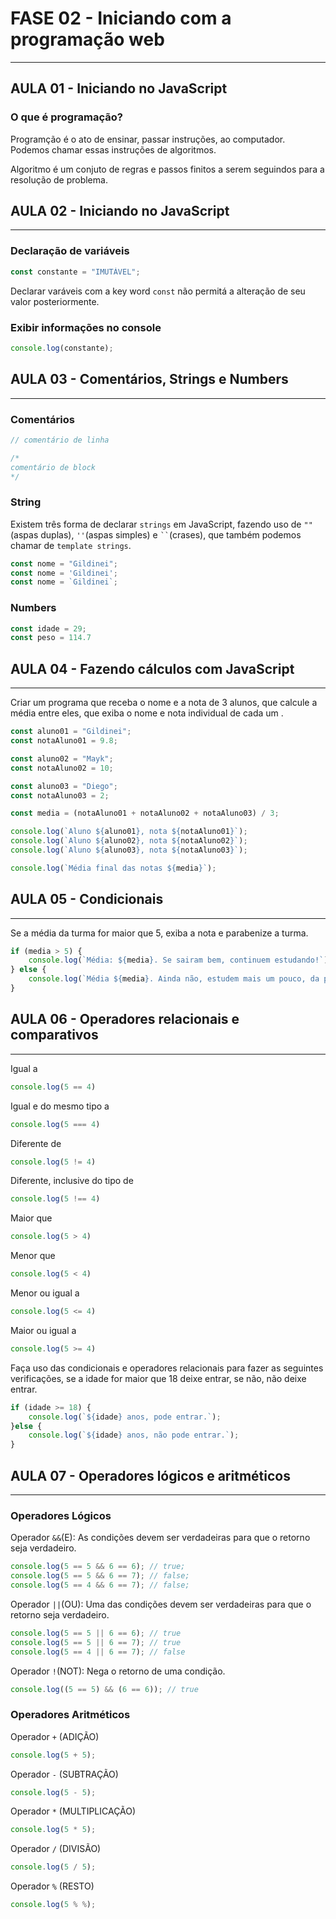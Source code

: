 # FASE 02 - Iniciando com a programação web
---
## AULA 01 - Iniciando no JavaScript
### O que é programação?
Programção é o ato de ensinar, passar instruções, ao computador. Podemos chamar essas instruções de algoritmos.

Algoritmo é um conjuto de regras e passos finitos a serem seguindos para a resolução de problema.

## AULA 02 - Iniciando no JavaScript
---

### Declaração de variáveis

```js
const constante = "IMUTÁVEL";
```
Declarar varáveis com a key word `const` não permitá a alteração de seu valor posteriormente.

### Exibir informações no console
```js
console.log(constante);
```

## AULA 03 - Comentários, Strings e Numbers
---

### Comentários
```js
// comentário de linha
```
```js
/*
comentário de block
*/
```
### String
Existem três forma de declarar `strings` em JavaScript, fazendo uso de `""`(aspas duplas), `''`(aspas simples) e ` `` `(crases), que também podemos chamar de `template strings`.

```js
const nome = "Gildinei";
const nome = 'Gildinei';
const nome = `Gildinei`;
```
### Numbers
```js
const idade = 29;
const peso = 114.7
```

## AULA 04 - Fazendo cálculos com JavaScript
---
Criar um programa que receba o nome e a nota de 3 alunos, que calcule a média entre eles, que exiba o nome e nota individual de cada um .

```js
const aluno01 = "Gildinei";
const notaAluno01 = 9.8;

const aluno02 = "Mayk";
const notaAluno02 = 10;

const aluno03 = "Diego";
const notaAluno03 = 2;

const media = (notaAluno01 + notaAluno02 + notaAluno03) / 3;

console.log(`Aluno ${aluno01}, nota ${notaAluno01}`);
console.log(`Aluno ${aluno02}, nota ${notaAluno02}`);
console.log(`Aluno ${aluno03}, nota ${notaAluno03}`);

console.log(`Média final das notas ${media}`);
```

## AULA 05 - Condicionais
---
Se a média da turma for maior que 5, exiba a nota e parabenize a turma.
```js
if (media > 5) {
    console.log(`Média: ${media}. Se sairam bem, continuem estudando!`);
} else {
    console.log(`Média ${media}. Ainda não, estudem mais um pouco, da pra melhorar.`);
}
```

## AULA 06 - Operadores relacionais e comparativos
---
Igual a
```js
console.log(5 == 4)
```

Igual e do mesmo tipo a
```js
console.log(5 === 4)
```

Diferente de
```js
console.log(5 != 4)
```

Diferente, inclusive do tipo de
```js
console.log(5 !== 4)
```

Maior que
```js
console.log(5 > 4)
```

Menor que
```js
console.log(5 < 4)
```

Menor ou igual a
```js
console.log(5 <= 4)
```

Maior ou igual a
```js
console.log(5 >= 4)
```
Faça uso das condicionais e operadores relacionais para fazer as seguintes verificações, se a idade for maior que 18 deixe entrar, se não, não deixe entrar.
```js
if (idade >= 18) {
    console.log(`${idade} anos, pode entrar.`);
}else {
    console.log(`${idade} anos, não pode entrar.`);
}
```

## AULA 07 - Operadores lógicos e aritméticos
---
### Operadores Lógicos
Operador `&&`(E): As condições devem ser verdadeiras para que o retorno seja verdadeiro.
```js
console.log(5 == 5 && 6 == 6); // true;
console.log(5 == 5 && 6 == 7); // false;
console.log(5 == 4 && 6 == 7); // false;
```

Operador `||`(OU): Uma das condições devem ser verdadeiras para que o retorno seja verdadeiro.
```js
console.log(5 == 5 || 6 == 6); // true
console.log(5 == 5 || 6 == 7); // true
console.log(5 == 4 || 6 == 7); // false
```

Operador `!`(NOT): Nega o retorno de uma condição.
```js
console.log((5 == 5) && (6 == 6)); // true
```

### Operadores Aritméticos
Operador `+` (ADIÇÃO)
```js
console.log(5 + 5);
```

Operador `-` (SUBTRAÇÃO)
```js
console.log(5 - 5);
```

Operador `*` (MULTIPLICAÇÃO)
```js
console.log(5 * 5);
```

Operador `/` (DIVISÃO)
```js
console.log(5 / 5);
```

Operador `%` (RESTO)
```js
console.log(5 % %);
```